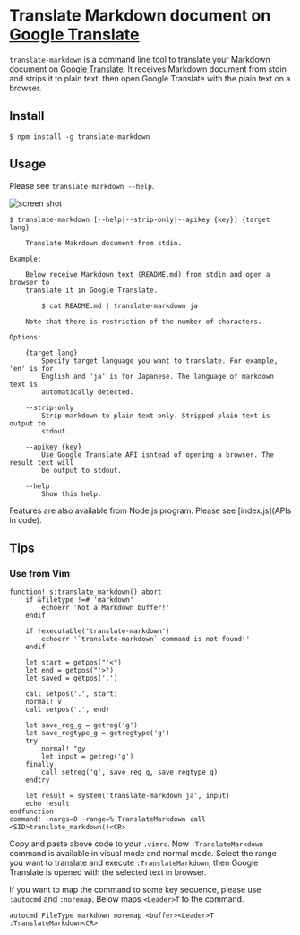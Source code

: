 Translate Markdown document on [Google Translate](https://translate.google.com/)
================================================================================

`translate-markdown` is a command line tool to translate your Markdown document on [Google Translate](https://translate.google.com/). It receives Markdown document from stdin and strips it to plain text, then open Google Translate with the plain text on a browser.

## Install

```
$ npm install -g translate-markdown
```

## Usage

Please see `translate-markdown --help`.

![screen shot](https://github.com/rhysd/ss/blob/master/translate-markdown/main.gif?raw=true)

```
$ translate-markdown [--help|--strip-only|--apikey {key}] {target lang}

    Translate Makrdown document from stdin.

Example:

    Below receive Markdown text (README.md) from stdin and open a browser to
    translate it in Google Translate.

        $ cat README.md | translate-markdown ja

    Note that there is restriction of the number of characters.

Options:

    {target lang}
        Specify target language you want to translate. For example, 'en' is for
        English and 'ja' is for Japanese. The language of markdown text is
        automatically detected.

    --strip-only
        Strip markdown to plain text only. Stripped plain text is output to
        stdout.

    --apikey {key}
        Use Google Translate API isntead of opening a browser. The result text will
        be output to stdout.

    --help
        Show this help.
```

Features are also available from Node.js program. Please see [index.js](APIs in code).

## Tips

### Use from Vim

```vim
function! s:translate_markdown() abort
    if &filetype !=# 'markdown'
        echoerr 'Not a Markdown buffer!'
    endif

    if !executable('translate-markdown')
        echoerr '`translate-markdown` command is not found!'
    endif

    let start = getpos("'<")
    let end = getpos("'>")
    let saved = getpos('.')

    call setpos('.', start)
    normal! v
    call setpos('.', end)

    let save_reg_g = getreg('g')
    let save_regtype_g = getregtype('g')
    try
        normal! "gy
        let input = getreg('g')
    finally
        call setreg('g', save_reg_g, save_regtype_g)
    endtry

    let result = system('translate-markdown ja', input)
    echo result
endfunction
command! -nargs=0 -range=% TranslateMarkdown call <SID>translate_markdown()<CR>
```

Copy and paste above code to your `.vimrc`. Now `:TranslateMarkdown` command is available in visual mode and normal mode. Select the range you want to translate and execute `:TranslateMarkdown`, then Google Translate is opened with the selected text in browser.

If you want to map the command to some key sequence, please use `:autocmd` and `:noremap`. Below maps `<Leader>T` to the command.

```vim
autocmd FileType markdown noremap <buffer><Leader>T :TranslateMarkdown<CR>
```

